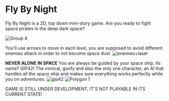 # Fly By Night

Fly By Night is a 2D, top down mini-story game. Are you ready to fight space pirates in the deep dark space?

![Group 4](https://user-images.githubusercontent.com/113536050/228958827-aad9e4df-d621-4059-88e7-37c8d0400381.png)

You'll use arrows to move in each level, you are supposed to avoid different enemies attack in order to not become space dust.
![enemies+laser](https://user-images.githubusercontent.com/113536050/228961168-6c7c4910-6193-4b89-852d-a06c7183a483.png)

**NEVER ALONE IN SPACE**
You are always be guided by your space ship, Its name? GIP42! The ironical, goofy and also the only one character, an AI that handles all the space ship and makes sure everything works perfectly while you on adventures. 
![gip42](https://user-images.githubusercontent.com/113536050/228963083-400e0414-3260-4bdd-846d-510de609857f.png)
![Polygon 1](https://user-images.githubusercontent.com/113536050/228963099-9d7c5a9a-e867-4936-b7be-5f9e7d2e2a61.png)

GAME IS STILL UNDER DEVELOPMENT, IT'S NOT PLAYABLE IN ITS CURRENT STATE!
